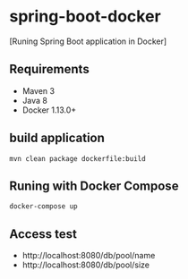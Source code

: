 # spring-boot-docker

[Runing Spring Boot application in Docker]

## Requirements
- Maven 3
- Java 8
- Docker 1.13.0+

## build application

```
mvn clean package dockerfile:build
```

## Runing with Docker Compose

```
docker-compose up
```

## Access test

- http://localhost:8080/db/pool/name
- http://localhost:8080/db/pool/size
